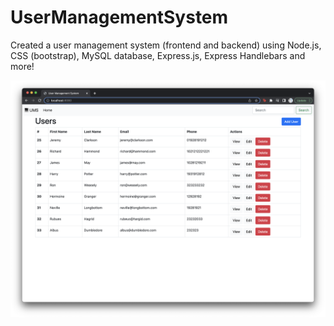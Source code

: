 # UserManagementSystem
Created a user management system (frontend and backend) using Node.js, CSS (bootstrap), MySQL database, Express.js, Express Handlebars and more!

![alt text](https://github.com/Onaeem26/UserManagementSystem/blob/main/mainview.png)
